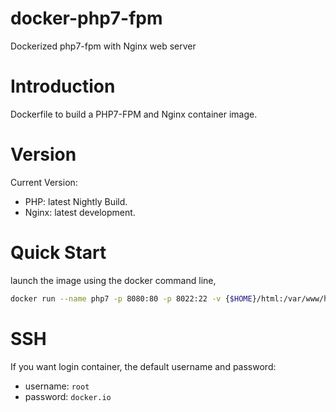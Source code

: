 # docker-php7-fpm
Dockerized php7-fpm with Nginx web server

# Introduction
Dockerfile to build a PHP7-FPM and Nginx container image.

# Version
Current Version:
- PHP: latest Nightly Build.
- Nginx: latest development.

# Quick Start
launch the image using the docker command line,
```bash
docker run --name php7 -p 8080:80 -p 8022:22 -v {$HOME}/html:/var/www/html -d likol1227/php7
```

# SSH
If you want login container,
the default username and password:
- username: `root`
- password: `docker.io`
